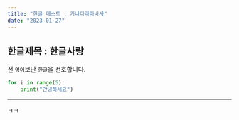 ```yaml
---
title: "한글 테스트 : 가나다라마바사"
date: "2023-01-27"
---
```


## 한글제목 : 한글사랑

전 `영어`보단 `한글`을 선호합니다.

```python
for i in range(5):
    print("안녕하세요")

```

---

ㅋㅋ
